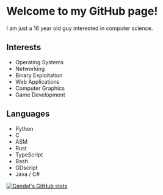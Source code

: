 # Welcome to my GitHub page!

I am just a 16 year old guy interested in computer science.

## Interests
- Operating Systems
- Networking
- Binary Exploitation
- Web Applications
- Computer Graphics
- Game Development

## Languages
- Python
- C
- ASM
- Rust
- TypeScript
- Bash
- GDscript
- Java / C#

[![Gandel's GitHub stats](https://github-readme-stats.vercel.app/api?username=GandelXIV&theme=dark)](https://github.com/anuraghazra/github-readme-stats)
